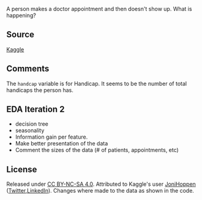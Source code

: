 
A person makes a doctor appointment and then doesn't show up. What is happening?

## Source
[Kaggle](https://www.kaggle.com/joniarroba/noshowappointments)

## Comments

The `handcap` variable is for Handicap. It seems to be the number of total
handicaps the person has.

## EDA Iteration 2

* decision tree
* seasonality
* Information gain per feature.
* Make better presentation of the data
* Comment the sizes of the data (# of patients, appointments, etc)

## License

Released under [CC BY-NC-SA 4.0](https://creativecommons.org/licenses/by-nc-sa/4.0/).
Attributed to Kaggle's user [JoniHoppen](https://www.kaggle.com/joniarroba)
([Twitter](https://twitter.com/jonihoppen),[LinkedIn](https://www.linkedin.com/in/joniarroba/)).
Changes where made to the data as shown in the code.
